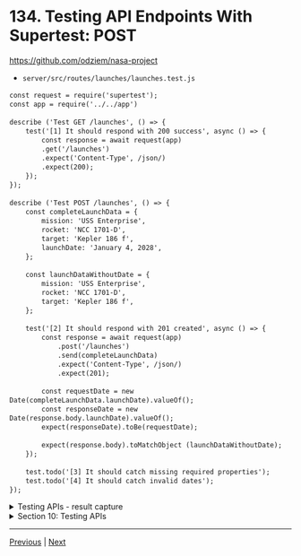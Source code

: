 # 134. Testing API Endpoints With Supertest: POST


https://github.com/odziem/nasa-project

-   `server/src/routes/launches/launches.test.js`

```
const request = require('supertest');
const app = require('../../app')

describe ('Test GET /launches', () => {
    test('[1] It should respond with 200 success', async () => {
        const response = await request(app)
        .get('/launches')
        .expect('Content-Type', /json/)
        .expect(200);
    });
});

describe ('Test POST /launches', () => {
    const completeLaunchData = {
        mission: 'USS Enterprise',
        rocket: 'NCC 1701-D',
        target: 'Kepler 186 f',
        launchDate: 'January 4, 2028',
    };

    const launchDataWithoutDate = {
        mission: 'USS Enterprise',
        rocket: 'NCC 1701-D',
        target: 'Kepler 186 f',  
    };

    test('[2] It should respond with 201 created', async () => {
        const response = await request(app)
            .post('/launches')
            .send(completeLaunchData)
            .expect('Content-Type', /json/)
            .expect(201);

        const requestDate = new Date(completeLaunchData.launchDate).valueOf();
        const responseDate = new Date(response.body.launchDate).valueOf();
        expect(responseDate).toBe(requestDate);

        expect(response.body).toMatchObject (launchDataWithoutDate);
    });
    
    test.todo('[3] It should catch missing required properties');
    test.todo('[4] It should catch invalid dates');
});

```

<details>
  <summary> Testing APIs - result capture </summary>

- run test `npm test-watch`  

<p align="center" >
    <img src="../imags/134_Testing-API-Endpoints-With-Supertes_POST.png" width="90%" > 
</p> 

</details>

<details>
  <summary> Section 10: Testing APIs </summary>

  - [Codebase: testing-apis](../src/s10_testing-apis/)

</details>

---

[Previous](./133_Testing-API-Endpoints-With-Supertest_GET.md) | [Next](./135_Testing-API-Endpoints-With-Supertest_Error-Cases.md)